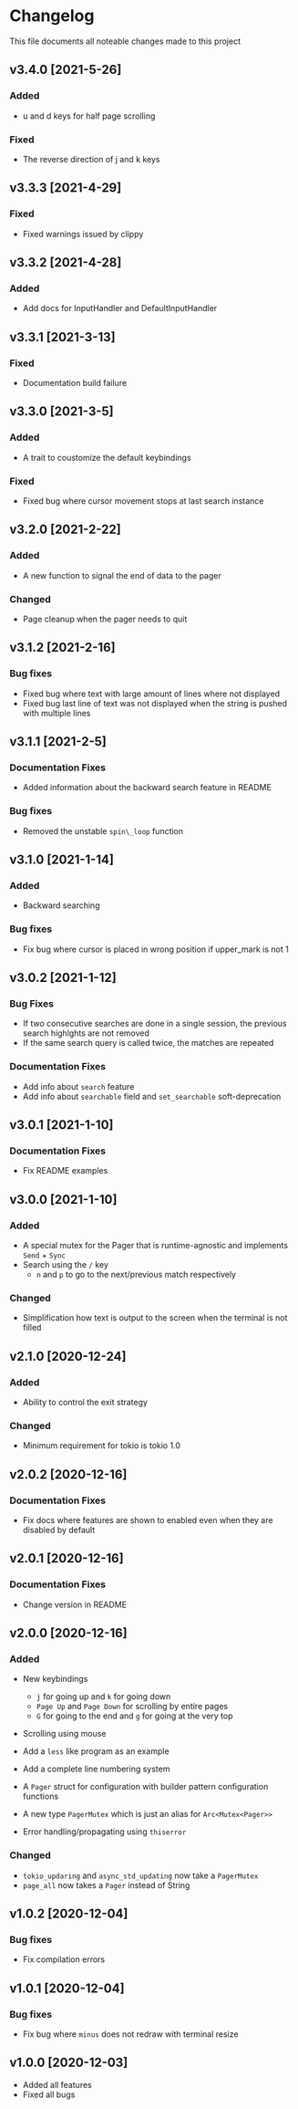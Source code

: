 # Changelog
This file documents all noteable changes made to this project

## v3.4.0 [2021-5-26]
### Added
* u and d keys for half page scrolling

### Fixed
* The reverse direction of j and k keys

## v3.3.3 [2021-4-29]
### Fixed
* Fixed warnings issued by clippy

## v3.3.2 [2021-4-28]
### Added
* Add docs for InputHandler and DefaultInputHandler

## v3.3.1 [2021-3-13]
### Fixed
* Documentation build failure

## v3.3.0 [2021-3-5]
### Added
* A trait to coustomize the default keybindings

### Fixed
* Fixed bug where cursor movement stops at last search instance

## v3.2.0 [2021-2-22]
### Added
* A new function to signal the end of data to the pager

### Changed
* Page cleanup when the pager needs to quit

## v3.1.2 [2021-2-16]
### Bug fixes
* Fixed bug where text with large amount of lines where not displayed
* Fixed bug last line of text was not displayed when the string is pushed with multiple lines

## v3.1.1 [2021-2-5]
### Documentation Fixes
* Added information about the backward search feature in README

### Bug fixes
* Removed the unstable `spin\_loop` function

## v3.1.0 [2021-1-14]
### Added
* Backward searching

### Bug fixes
* Fix bug where cursor is placed in wrong position if upper\_mark is not 1

## v3.0.2 [2021-1-12]
### Bug Fixes
* If two consecutive searches are done in a single session, the previous search
highlghts are not removed
* If the same search query is called twice, the matches are repeated

### Documentation Fixes
* Add info about `search` feature
* Add info about `searchable` field and `set_searchable` soft-deprecation

## v3.0.1 [2021-1-10]
### Documentation Fixes
* Fix README examples

## v3.0.0 [2021-1-10]
### Added
* A special mutex for the Pager that is runtime-agnostic and implements `Send` +
`Sync`
* Search using the `/` key
	* `n` and `p` to go to the next/previous match respectively

### Changed
* Simplification how text is output to the screen when the terminal is not filled

## v2.1.0 [2020-12-24]
### Added
* Ability to control the exit strategy

### Changed
* Minimum requirement for tokio is tokio 1.0

## v2.0.2 [2020-12-16]
### Documentation Fixes
* Fix docs where features are shown to enabled even when they are disabled
by default

## v2.0.1 [2020-12-16]
### Documentation Fixes
* Change version in README

## v2.0.0 [2020-12-16]
### Added
* New keybindings
	* `j` for going up and `k` for going down
	* `Page Up` and `Page Down` for scrolling by entire pages
	* `G` for going to the end and `g` for going at the very top

* Scrolling using mouse
* Add a `less` like program as an example
* Add a complete line numbering system
* A `Pager` struct for configuration with builder pattern configuration functions
* A new type `PagerMutex` which is just an alias for `Arc<Mutex<Pager>>`
* Error handling/propagating using `thiserror`

### Changed
* `tokio_updaring` and `async_std_updating` now take a `PagerMutex`
* `page_all` now takes a `Pager` instead of String

## v1.0.2 [2020-12-04]
### Bug fixes
* Fix compilation errors

## v1.0.1 [2020-12-04]
### Bug fixes
* Fix bug where `minus` does not redraw with terminal resize

## v1.0.0 [2020-12-03]
* Added all features
* Fixed all bugs
